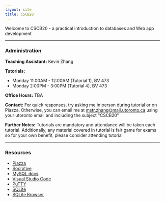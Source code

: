 ```yaml
---
layout: site
title: CSCB20
---
```


Welcome to CSCB20 - a practical introduction to databases and Web app development

---

### Administration

**Teaching Assistant:** Kevin Zhang

**Tutorials:** 
- Monday 11:00AM - 12:00AM (Tutorial 1), BV 473
- Monday 2:00PM - 3:00PM (Tutorial 4), BV 473

**Office Hours:** TBA

**Contact:** For quick responses, try asking me in person during tutorial or on Piazza. Otherwise,
you can email me at [mstr.zhang@mail.utoronto.ca](mailto:mstr.zhang@mail.utoronto.ca) using your
utoronto email and including the subject "CSCB20"

**Further Notes:** Tutorials are mandatory and attendance will be taken each tutorial. Additionally, 
any material covered in tutorial is fair game for exams so for your own benefit, please consider 
attending tutorial

---

### Resources

- [Piazza](https://piazza.com/mail.utoronto.ca/spring2019/cscb20)
- [Socrative](https://b.socrative.com/login/student/)
- [MySQL docs](https://dev.mysql.com/doc/)
- [Visual Studio Code](https://code.visualstudio.com/)
- [PuTTY](https://www.putty.org/)
- [SQLite](https://www.sqlite.org/index.html)
- [SQLite Browser](https://sqlitebrowser.org/)